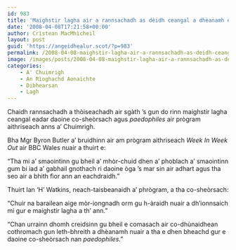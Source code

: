 ```yaml
---
id: 983
title: 'Maighstir lagha air a rannsachadh as dèidh ceangal a dhèanamh eadar daoine co-sheòrsach agus paedophiles'
date: '2008-04-08T17:21:58+00:00'
author: Crìstean MacMhìcheil
layout: post
guid: 'https://angeidhealur.scot/?p=983'
permalink: /2008-04-08-maighstir-lagha-air-a-rannsachadh-as-deidh-ceangal-a-dheanamh-eadar-daoine-co-sheorsach-agus-paedophiles/
image: /images/posts/2008-04-08-maighstir-lagha-air-a-rannsachadh-as-deidh-ceangal-a-dheanamh-eadar-co-ghneithich-agus-paedophiles.webp
categories:
    - A' Chuimrigh
    - An Rìoghachd Aonaichte
    - Dibhearsan
    - Lagh
---
```


Chaidh rannsachadh a thòiseachadh air sgàth ’s gun do rinn maighstir lagha ceangal eadar daoine co-sheòrsach agus *paedophiles* air prògram aithriseach anns a’ Chuimrigh.

Bha Mgr Byron Butler a’ bruidhinn air am prògram aithriseach *Week In Week Out* air BBC Wales nuair a thuirt e:

“Tha mi a’ smaointinn gu bheil a’ mhòr-chuid dhen a’ phoblach a’ smaointinn gum bi iad a’ gabhail gnothach ri daoine òga ’s mar sin air adhart agus tha seo air a bhith fìor ann an eachdraidh.”

Thuirt Ian ‘H’ Watkins, neach-taisbeanaidh a’ phrògram, a tha co-sheòrsach:

“Chuir na barailean aige mòr-iongnadh orm gu h-àraidh nuair a dh’ionnsaich mi gur e maighstir lagha a th’ ann.”

“Chan urrainn dhomh creidsinn gu bheil e comasach air co-dhùnaidhean cothromach gun leth-bhreith a dhèanamh nuair a tha e dhen bheachd gur e daoine co-sheòrsach nan *paedophiles*.”
